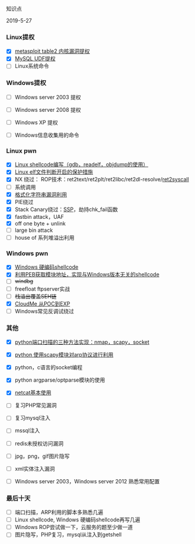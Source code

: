 知识点

2019-5-27

### Linux提权

- [x] [metasploit table2 内核漏洞提权](./Linux提权/metasploit_table2.md)
- [x] [MySQL UDF提权](./Linux提权/UDF利用.md)
- [ ] Linux系统命令

### Windows提权

- [ ] Windows server 2003 提权
- [ ] Windows server 2008 提权
- [ ] Windows XP 提权
- [ ] Windows信息收集用的命令


### Linux pwn

- [x] [Linux shellcode编写（gdb，readelf，objdump的使用）](./pwn/practices/xman-level1.md)
- [x] [Linux elf文件判断开启的保护措施](./pwn/checksec.md)
- [x] NX 绕过： ROP技术：ret2text/ret2plt/ret2libc/ret2dl-resolve/[ret2syscall](#practices/ret2syscall.md)
- [ ] 系统调用
- [x] [格式化字符串漏洞利用](./pwn/practice/cgfsb.md)
- [x] PIE绕过
- [x] Stack Canary绕过：[SSP](./pwn/practice/smashes.md)，劫持chk_fail函数
- [x] fastbin attack，UAF
- [x] off one byte + unlink
- [ ] large bin attack
- [ ] house of 系列堆溢出利用

### Windows pwn

- [x] [Windows  硬编码shellcode](./pwn/windows_shellcode.md)
- [x] [利用PEB获取模块地址，实现与Windows版本无关的shellcode](./pwn/windows_shellcode.md)
- [ ] ~~windbg~~
- [ ] freefloat ftpserver实战
- [ ] ~~栈溢出覆盖SEH链~~
- [x] [CloudMe 从POC到EXP](./pwn/practices/cloudme.md)
- [ ] Windows常见反调试绕过

### 其他

- [x] [python端口扫描的三种方法实现：nmap，scapy，socket](./protocol/port_scan.md)
- [x] [python 使用scapy模块对arp协议进行利用](./protocol/arp.md)
- [x] python，c语言的socket编程
- [x] python argparse/optparse模块的使用
- [x] [netcat基本使用](./pwn/netcat使用.md)
- [ ] 复习PHP常见漏洞
- [ ] 复习mysql注入
- [ ] mssql注入
- [ ] redis未授权访问漏洞
- [ ] jpg，png，gif图片隐写 
- [ ] xml实体注入漏洞
- [ ] Windows  server 2003，Windows server 2012 熟悉常用配置



### 最后十天

- [ ] 端口扫描，ARP利用的脚本多熟悉几遍
- [ ] Linux shellcode, Windows 硬编码shellcode再写几遍
- [ ] Windows ROP尝试做一下，云服务的题至少做一道
- [ ] 图片隐写，PHP复习，mysql从注入到getshell